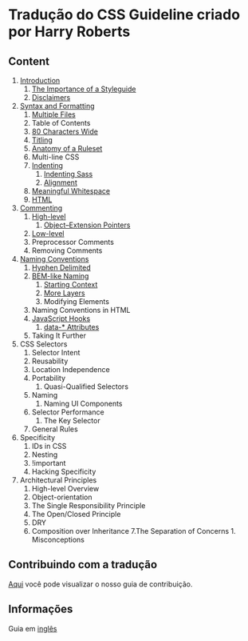 # Tradução do CSS Guideline criado por Harry Roberts

## Content

1. [Introduction](chapters/1.Introduction.md)
   1. [The Importance of a Styleguide](chapters/1.i.The-Importance-of-a-Styleguide.md)
   2. [Disclaimers](chapters/1.ii.Disclaimers.md)
2. [Syntax and Formatting](chapters/2.Syntax-and-Formatting.md)
   1. [Multiple Files](chapters/2.i.Multiple-Files.md)
   2. Table of Contents
   3. [80 Characters Wide](chapters/2.iii.80-Characters-Wide.md)
   4. [Titling](chapters/2.iv.Titling.md)
   5. [Anatomy of a Ruleset](chapters/2.v.Anatomy-of-a-Ruleset.md)
   6. Multi-line CSS
   7. [Indenting](chapters/2.vii.Indenting.md)
      1. [Indenting Sass](chapters/2.vii.a.Indenting-Sass.md)
      2. [Alignment](chapters/2.vii.b.Alignment.md)
   8. [Meaningful Whitespace](chapters/2.viii.Meaningfull-Whitespace.md)
   9. [HTML](chapters/2.ix.HTML.md)
3. [Commenting](chapters/3.Commenting.md)
   1. [High-level](chapters/3.i.High-level.md)
      1. [Object–Extension Pointers](chapters/3.i.a.Object–Extension_Pointers.md)
   2. [Low-level](chapters/3.ii.Low-level.md)
   3. Preprocessor Comments
   4. Removing Comments
4. [Naming Conventions](chapters/4.Naming-Conventions.md)
   1. [Hyphen Delimited](chapters/4.i.Hyphen-Delimited.md)
   2. [BEM-like Naming](chapters/4.ii.BEM-like-Naming.md)
      1. [Starting Context](chapters/4.ii.a.Starting-Context.md)
      2. [More Layers](chapters/4.ii.b.More-Layers.md)
      3. Modifying Elements
   3. Naming Conventions in HTML
   4. [JavaScript Hooks](chapters/4.iv.JavaScript-Hooks.md)
      1. [data-\* Attributes](chapters/4.iv.a.data-Attributes.md)
   5. Taking It Further
5. CSS Selectors
   1. Selector Intent
   2. Reusability
   3. Location Independence
   4. Portability
      1. Quasi-Qualified Selectors
   5. Naming
      1. Naming UI Components
   6. Selector Performance
      1. The Key Selector
   7. General Rules
6. Specificity
   1. IDs in CSS
   2. Nesting
   3. !important
   4. Hacking Specificity
7. Architectural Principles
   1. High-level Overview
   2. Object-orientation
   3. The Single Responsibility Principle
   4. The Open/Closed Principle
   5. DRY
   6. Composition over Inheritance
      7.The Separation of Concerns 1. Misconceptions

## Contribuindo com a tradução

[Aqui](CONTRIBUTING.md) você pode visualizar o nosso guia de contribuição.

## Informações

Guia em [inglês](http://cssguidelin.es/)
